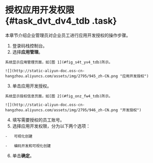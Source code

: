 # 授权应用开发权限 {#task_dvt_dv4_tdb .task}

本章节介绍企业管理员对企业员工进行应用开发授权的操作步骤。

1.   登录码栈控制台。 
2.   选择**应用管理**。 

    系统显示应用管理页面，如[图 1](#fig_s4t_yv4_tdb)所示。

    ![](http://static-aliyun-doc.oss-cn-hangzhou.aliyuncs.com/assets/img/2795/945_zh-CN.png "应用开发授权")

3.   单击应用开发授权。 

    系统显示授权信息页面，如[图 2](#fig_onz_fw4_tdb)所示。

    ![](http://static-aliyun-doc.oss-cn-hangzhou.aliyuncs.com/assets/img/2795/946_zh-CN.png "开发授权")

4.   填写需要授权的员工账号。 
5.   选择应用开发权限，分为以下两个选项： 

    -   可视化创建

    -   编码开发和可视化创建

6.   单击**确定**。 

